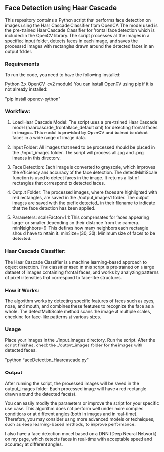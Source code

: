 ## Face Detection using Haar Cascade
This repository contains a Python script that performs face detection on images using the Haar Cascade Classifier from OpenCV. The model used is the pre-trained Haar Cascade Classifier for frontal face detection which is included in the OpenCV library. The script processes all the images in a specified input folder, detects faces in each image, and saves the processed images with rectangles drawn around the detected faces in an output folder.

### Requirements
To run the code, you need to have the following installed:

Python 3.x
OpenCV (cv2 module)
You can install OpenCV using pip if it is not already installed:

"pip install opencv-python"

### Workflow:
1. Load Haar Cascade Model: 
The script uses a pre-trained Haar Cascade model (haarcascade_frontalface_default.xml) for detecting frontal faces in images. This model is provided by OpenCV and trained to detect faces in a wide range of image data.

2. Input Folder: 
All images that need to be processed should be placed in the ./input_images folder. The script will process all .jpg and .png images in this directory.

3. Face Detection:
Each image is converted to grayscale, which improves the efficiency and accuracy of the face detection.
The detectMultiScale function is used to detect faces in the image. It returns a list of rectangles that correspond to detected faces.

4. Output Folder:
The processed images, where faces are highlighted with red rectangles, are saved in the ./output_images1 folder.
The output images are saved with the prefix detected_ in their filename to indicate that the face detection has been applied.

5. Parameters:
scaleFactor=1.1: This compensates for faces appearing larger or smaller depending on their distance from the camera.
minNeighbors=9: This defines how many neighbors each rectangle should have to retain it.
minSize=(30, 30): Minimum size of faces to be detected.


### Haar Cascade Classifier:
The Haar Cascade Classifier is a machine learning-based approach to object detection. The classifier used in this script is pre-trained on a large dataset of images containing frontal faces, and works by analyzing patterns of pixel intensities that correspond to face-like structures.

### How it Works:
The algorithm works by detecting specific features of faces such as eyes, nose, and mouth, and combines these features to recognize the face as a whole.
The detectMultiScale method scans the image at multiple scales, checking for face-like patterns at various sizes.

### Usage
Place your images in the ./input_images directory.
Run the script.
After the script finishes, check the ./output_images folder for the images with detected faces.

"python FaceDetection_Haarcascade.py"

### Output
After running the script, the processed images will be saved in the output_images folder. Each processed image will have a red rectangle drawn around the detected face(s).


You can easily modify the parameters or improve the script for your specific use case. This algorithm does not perform well under more complex conditions or at different angles (both in images and in real-time). Therefore, you may consider using more advanced models or techniques, such as deep learning-based methods, to improve performance.


I also have a face detection model based on a DNN (Deep Neural Network) on my page, which detects faces in real-time with acceptable speed and accuracy at different angles.
